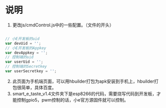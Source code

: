 # 说明
1. 更改js/cmdControl.js中的一些配置。（文件的开头）
``` javascript

// 小E开发板的uid
var devUid = '';
// 小E开发板的Appkey
var devAppkey = '';
// 控制端的uid
var userUid = '';
// 控制端的Secretkey
var userSecretkey = '';

```
2. 此页面为手机端页面，可以用hbuilder打包为apk安装到手机上，hbuilder打包很简单，具体百度。
3. smart_e_taste_v1.4文件夹下是esp8266的代码，需要烧写代码到开发板，才能控制gpio5，pwm控制的话，小e官方源固件就可以控制。